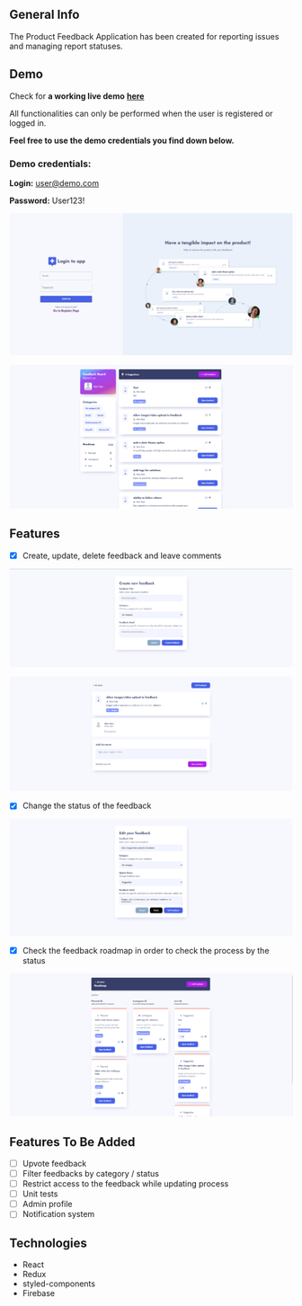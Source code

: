 ## General Info

The Product Feedback Application has been created for reporting issues and managing report statuses.

## Demo

Check for **a working live demo** **[here](https://product-feedback-app-64821.web.app/)**

All functionalities can only be performed when the user is registered or logged in.

**Feel free to use the demo credentials you find down below.**

### **Demo credentials:**

**Login:** user@demo.com

**Password:** User123!

![alt text](https://github.com/lenasokolova/product-feedback-app/blob/main/PNGs/welcomeImage.png "Welcome Page")

![alt text](https://github.com/lenasokolova/product-feedback-app/blob/main/PNGs/dashboard-1.png "Application Dashboard")

## Features

- [x] Create, update, delete feedback and leave comments

![alt text](https://github.com/lenasokolova/product-feedback-app/blob/main/PNGs/create-feedback-1.png "Create Feedback Form")

![alt text](https://github.com/lenasokolova/product-feedback-app/blob/main/PNGs/single-feedback-1.png "Single Feedback Page")

- [x] Change the status of the feedback

![alt text](https://github.com/lenasokolova/product-feedback-app/blob/main/PNGs/edit-feedback-1.png "Edit Feedback Form")

- [x] Check the feedback roadmap in order to check the process by the status

![alt text](https://github.com/lenasokolova/product-feedback-app/blob/main/PNGs/feedback-roadmap-1.png "Feedback Roadmap View")

## Features To Be Added

- [ ] Upvote feedback
- [ ] Filter feedbacks by category / status
- [ ] Restrict access to the feedback while updating process
- [ ] Unit tests
- [ ] Admin profile
- [ ] Notification system

## Technologies

- React
- Redux
- styled-components
- Firebase
